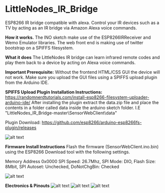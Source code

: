 # LittleNodes_IR_Bridge
ESP8266 IR bridge compatible with alexa. Control your IR devices such as a TV by acting as an IR bridge via Amazon Alexa voice commands.

**How it works.**
The INO sketch make use of the ESP8266IRReceiver and Wemo Emulator libraries.
The web front end is making use of twitter bootstrap on a SPIFFS filesystem.

**What it does**
The LittleNodes IR bridge can learn infrared remote codes and play them back to a device by acting on Alexa voice commands.

**Important Prerequisite:**
Without the frontend HTML/CSS GUI the device will not work. Make sure you upload the GUI files using a SPIFFS upload plugin from the Arduino IDE.

**SPIFFS Upload Plugin Installation Instructions:**
https://randomnerdtutorials.com/install-esp8266-filesystem-uploader-arduino-ide/
After installing the plugin extract the data.zip file and place the contents in a folder called data inside the arduino sketch folder.
I.E "LittleNodes_IR_Bridge-master\SensorWebClient\data"

Plugin Download: https://github.com/esp8266/arduino-esp8266fs-plugin/releases

![alt text](https://raw.githubusercontent.com/mailmartinviljoen/LittleNodes_IR_Bridge/master/ArduinoIDEPlugin.png)


**Firmware Install Instructions**
Flash the firmware (SensorWebClient.ino.bin) using the ESP8266 Download tool with the following settings.

Memory Address 0x0000
SPI Speed: 26.7Mhz, 
SPI Mode: DIO, 
Flash Size: 8Mbit, 
SPI Autoset: Unchecked, 
DoNotChgBin: Checked

![alt text](https://raw.githubusercontent.com/mailmartinviljoen/LittleNodes_IR_Bridge/master/ESPtoolSettings.png)

**Electronics & Pinouts**
![alt text](https://raw.githubusercontent.com/mailmartinviljoen/LittleNodes_IR_Bridge/master/pinout1.png)
![alt text](https://raw.githubusercontent.com/mailmartinviljoen/LittleNodes_IR_Bridge/master/pinout2.png)
![alt text](https://raw.githubusercontent.com/mailmartinviljoen/LittleNodes_IR_Bridge/master/pinout3.png)








